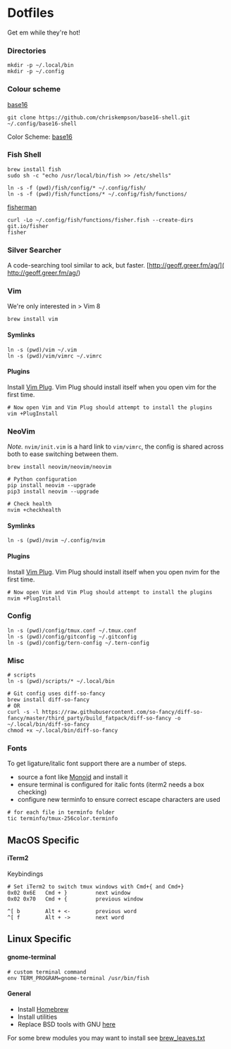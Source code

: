 # Dotfiles

Get em while they're hot!

### Directories
```
mkdir -p ~/.local/bin
mkdir -p ~/.config
```

### Colour scheme
[base16](https://github.com/chriskempson/base16-shell)
```
git clone https://github.com/chriskempson/base16-shell.git ~/.config/base16-shell
```

Color Scheme: [base16](https://github.com/chriskempson/base16)

### Fish Shell
```
brew install fish
sudo sh -c "echo /usr/local/bin/fish >> /etc/shells"

ln -s -f (pwd)/fish/config/* ~/.config/fish/
ln -s -f (pwd)/fish/functions/* ~/.config/fish/functions/
```

[fisherman](https://github.com/fisherman/fisherman)
```
curl -Lo ~/.config/fish/functions/fisher.fish --create-dirs git.io/fisher
fisher
```

### Silver Searcher
A code-searching tool similar to ack, but faster. [http://geoff.greer.fm/ag/]( http://geoff.greer.fm/ag/)

### Vim
We're only interested in > Vim 8
```
brew install vim
```

#### Symlinks
```
ln -s (pwd)/vim ~/.vim
ln -s (pwd)/vim/vimrc ~/.vimrc
```

#### Plugins
Install [Vim Plug](https://github.com/junegunn/vim-plug). Vim Plug should install itself when you open vim for the first time.
```
# Now open Vim and Vim Plug should attempt to install the plugins
vim +PlugInstall
```

### NeoVim
*Note.* `nvim/init.vim` is a hard link to `vim/vimrc`, the config is shared across both to ease switching between them.
```
brew install neovim/neovim/neovim

# Python configuration
pip install neovim --upgrade
pip3 install neovim --upgrade

# Check health
nvim +checkhealth
```

#### Symlinks
```
ln -s (pwd)/nvim ~/.config/nvim
```

#### Plugins
Install [Vim Plug](https://github.com/junegunn/vim-plug). Vim Plug should install itself when you open nvim for the first time.
```
# Now open Vim and Vim Plug should attempt to install the plugins
nvim +PlugInstall
```

### Config
```
ln -s (pwd)/config/tmux.conf ~/.tmux.conf
ln -s (pwd)/config/gitconfig ~/.gitconfig
ln -s (pwd)/config/tern-config ~/.tern-config
```

### Misc
```
# scripts
ln -s (pwd)/scripts/* ~/.local/bin

# Git config uses diff-so-fancy
brew install diff-so-fancy
# OR
curl -s -l https://raw.githubusercontent.com/so-fancy/diff-so-fancy/master/third_party/build_fatpack/diff-so-fancy -o ~/.local/bin/diff-so-fancy
chmod +x ~/.local/bin/diff-so-fancy
```

### Fonts
To get ligature/italic font support there are a number of steps.
- source a font like [Monoid](https://larsenwork.com/monoid/) and install it
- ensure terminal is configured for italic fonts (iterm2 needs a box checking)
- configure new terminfo to ensure correct escape characters are used

```
# for each file in terminfo folder
tic terminfo/tmux-256color.terminfo
```

## MacOS Specific
#### iTerm2
Keybindings
```
# Set iTerm2 to switch tmux windows with Cmd+{ and Cmd+}
0x02 0x6E   Cmd + }			next window
0x02 0x70   Cmd + {			previous window

^[ b		Alt + <-		previous word
^[ f		Alt + ->		next word
```

## Linux Specific
#### gnome-terminal
```
# custom terminal command
env TERM_PROGRAM=gnome-terminal /usr/bin/fish
```

#### General
- Install [Homebrew](http://brew.sh/)
- Install utilities
- Replace BSD tools with GNU [here](https://www.topbug.net/blog/2013/04/14/install-and-use-gnu-command-line-tools-in-mac-os-x/)

For some brew modules you may want to install see [brew_leaves.txt](./brew_leaves.txt)
